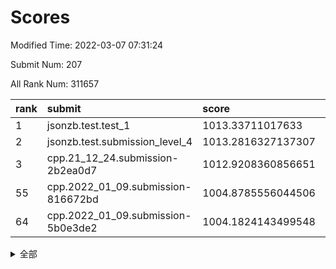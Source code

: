 # Scores

Modified Time: 2022-03-07 07:31:24

Submit Num: 207

All Rank Num: 311657

| rank |               submit               |       score        |       sigma        | pk_num |
| :--- | :--------------------------------- | :----------------- | :----------------- | :----- |
| 1    | jsonzb.test.test_1                 | 1013.33711017633   | 0.8317468673844406 | 6017   |
| 2    | jsonzb.test.submission_level_4     | 1013.2816327137307 | 0.8073939615135429 | 6019   |
| 3    | cpp.21_12_24.submission-2b2ea0d7   | 1012.9208360856651 | 0.8072267099493273 | 6018   |
| 55   | cpp.2022_01_09.submission-816672bd | 1004.8785556044506 | 0.7174494652185366 | 6025   |
| 64   | cpp.2022_01_09.submission-5b0e3de2 | 1004.1824143499548 | 0.7097744321681566 | 6027   |


<details>
<summary>全部</summary>

| rank |                 submit                 |       score        |       sigma        | pk_num |
| :--- | :------------------------------------- | :----------------- | :----------------- | :----- |
| 1    | jsonzb.test.test_1                     | 1013.33711017633   | 0.8317468673844406 | 6017   |
| 2    | jsonzb.test.submission_level_4         | 1013.2816327137307 | 0.8073939615135429 | 6019   |
| 3    | cpp.21_12_24.submission-2b2ea0d7       | 1012.9208360856651 | 0.8072267099493273 | 6018   |
| 4    | gobigger.level_3.submission_level_3_46 | 1011.4049207993962 | 0.7713491665635238 | 6022   |
| 5    | gobigger.level_3.submission_level_3_31 | 1011.0179827899645 | 0.7714142359232196 | 6016   |
| 6    | gobigger.level_3.submission_level_3_25 | 1011.0039079136766 | 0.7730836224820931 | 6027   |
| 7    | gobigger.level_3.submission_level_3_21 | 1010.9491678252717 | 0.7900623375915363 | 6015   |
| 8    | gobigger.level_3.submission_level_3_38 | 1010.8339328269903 | 0.7408693176782788 | 6019   |
| 9    | gobigger.level_3.submission_level_3_17 | 1010.6279334940904 | 0.7464241913384456 | 6025   |
| 10   | gobigger.level_3.submission_level_3_49 | 1010.5582276013589 | 0.7537690652150051 | 6022   |
| 11   | gobigger.level_3.submission_level_3_11 | 1010.5304636327    | 0.8010586138522899 | 6020   |
| 12   | gobigger.level_3.submission_level_3_36 | 1010.4817812190751 | 0.7777310792723423 | 6027   |
| 13   | gobigger.level_3.submission_level_3_14 | 1010.4666155610274 | 0.7622279614384075 | 6025   |
| 14   | gobigger.level_3.submission_level_3_19 | 1010.4020688856081 | 0.7389294807140162 | 6025   |
| 15   | gobigger.level_3.submission_level_3_34 | 1010.346041420884  | 0.7624314801620291 | 6025   |
| 16   | gobigger.level_3.submission_level_3_22 | 1010.3156082990957 | 0.7763455435237088 | 6016   |
| 17   | gobigger.level_3.submission_level_3_45 | 1010.2672408558062 | 0.7778589106131729 | 6023   |
| 18   | gobigger.level_3.submission_level_3_47 | 1010.2305743565377 | 0.7501789998502185 | 6022   |
| 19   | gobigger.level_3.submission_level_3_2  | 1010.1133826359901 | 0.741037665126659  | 6027   |
| 20   | gobigger.level_3.submission_level_3_44 | 1010.0111881129795 | 0.7546192647161112 | 6024   |
| 21   | gobigger.level_3.submission_level_3_10 | 1009.992669035907  | 0.7253935426833897 | 6025   |
| 22   | gobigger.level_3.submission_level_3_4  | 1009.9800255154166 | 0.7707009385388921 | 6020   |
| 23   | gobigger.level_3.submission_level_3_29 | 1009.9633407926457 | 0.7662698113661991 | 6027   |
| 24   | gobigger.level_3.submission_level_3_42 | 1009.8997170740012 | 0.7606119636595291 | 6025   |
| 25   | gobigger.level_3.submission_level_3_26 | 1009.8886379161969 | 0.7606306375686842 | 6018   |
| 26   | gobigger.level_3.submission_level_3_9  | 1009.8167014772663 | 0.7682018159876399 | 6020   |
| 27   | gobigger.level_3.submission_level_3_23 | 1009.6824703158109 | 0.7613753066590999 | 6027   |
| 28   | gobigger.level_3.submission_level_3_13 | 1009.6818623130553 | 0.7359038466225253 | 6019   |
| 29   | gobigger.level_3.submission_level_3_39 | 1009.6626180310842 | 0.7649902472482979 | 6027   |
| 30   | gobigger.level_3.submission_level_3_1  | 1009.605277453607  | 0.751130930885688  | 6027   |
| 31   | gobigger.level_3.submission_level_3_35 | 1009.5392011312142 | 0.7662602322580018 | 6020   |
| 32   | gobigger.level_3.submission_level_3_41 | 1009.4897440948233 | 0.746468607609268  | 6026   |
| 33   | gobigger.level_3.submission_level_3_0  | 1009.4348325787716 | 0.7492246513063929 | 6017   |
| 34   | gobigger.level_3.submission_level_3_48 | 1009.4087879075562 | 0.7668746785026122 | 6027   |
| 35   | gobigger.level_3.submission_level_3_20 | 1009.2713018165044 | 0.7482623554884742 | 6023   |
| 36   | gobigger.level_3.submission_level_3_33 | 1009.2656642629262 | 0.7388122736796685 | 6019   |
| 37   | gobigger.level_3.submission_level_3_5  | 1009.2404922070306 | 0.7651641120884467 | 6024   |
| 38   | gobigger.level_3.submission_level_3_37 | 1009.2082954585292 | 0.7475003759687443 | 6028   |
| 39   | gobigger.level_3.submission_level_3_27 | 1009.1811504382499 | 0.746492395941867  | 6027   |
| 40   | gobigger.level_3.submission_level_3_43 | 1009.1093665960788 | 0.7359588502782282 | 6022   |
| 41   | gobigger.level_3.submission_level_3_40 | 1009.0551072973025 | 0.735366654452345  | 6023   |
| 42   | gobigger.level_3.submission_level_3_7  | 1008.9964872709586 | 0.7645088417291133 | 6027   |
| 43   | gobigger.level_3.submission_level_3_16 | 1008.9564756686954 | 0.7607979811167124 | 6021   |
| 44   | gobigger.level_3.submission_level_3_3  | 1008.9278530251644 | 0.741936917184959  | 6018   |
| 45   | gobigger.level_3.submission_level_3_18 | 1008.9127779126701 | 0.7481105368871666 | 6019   |
| 46   | gobigger.level_3.submission_level_3_6  | 1008.6537733591233 | 0.7405358405017489 | 6012   |
| 47   | gobigger.level_3.submission_level_3_28 | 1008.5173457589866 | 0.7551618626588732 | 6017   |
| 48   | gobigger.level_3.submission_level_3_12 | 1008.5137389603242 | 0.7406673949171904 | 6022   |
| 49   | gobigger.level_3.submission_level_3_8  | 1008.471630101987  | 0.7377954938544395 | 6022   |
| 50   | gobigger.level_3.submission_level_3_15 | 1008.3222887027125 | 0.752640236207839  | 6025   |
| 51   | gobigger.level_3.submission_level_3_32 | 1007.9682228560071 | 0.7230968265039415 | 6021   |
| 52   | gobigger.level_3.submission_level_3_30 | 1007.9652900482694 | 0.756876583338663  | 6027   |
| 53   | gobigger.level_3.submission_level_3_24 | 1007.827131035556  | 0.7314635916650192 | 6021   |
| 54   | gobigger.level_1.submission_level_1_36 | 1005.2427051318008 | 0.7270962479458185 | 6021   |
| 55   | cpp.2022_01_09.submission-816672bd     | 1004.8785556044506 | 0.7174494652185366 | 6025   |
| 56   | gobigger.level_1.submission_level_1_22 | 1004.8628899533659 | 0.7276708107926659 | 6023   |
| 57   | gobigger.level_1.submission_level_1_10 | 1004.736897023552  | 0.7122372547864335 | 6026   |
| 58   | gobigger.level_1.submission_level_1_12 | 1004.7360468704774 | 0.7203616191470573 | 6024   |
| 59   | gobigger.level_1.submission_level_1_49 | 1004.5779917554937 | 0.7193990735320562 | 6023   |
| 60   | gobigger.level_1.submission_level_1_2  | 1004.4141394860802 | 0.7220211583430278 | 6023   |
| 61   | gobigger.level_1.submission_level_1_30 | 1004.3473802854273 | 0.7026015052493975 | 6022   |
| 62   | gobigger.level_1.submission_level_1_4  | 1004.2742670918957 | 0.7236258835591655 | 6019   |
| 63   | gobigger.level_1.submission_level_1_34 | 1004.2474415464956 | 0.7068762377072155 | 6027   |
| 64   | cpp.2022_01_09.submission-5b0e3de2     | 1004.1824143499548 | 0.7097744321681566 | 6027   |
| 65   | gobigger.level_1.submission_level_1_18 | 1004.1580986703368 | 0.7143424111318037 | 6022   |
| 66   | gobigger.level_1.submission_level_1_20 | 1004.0900803098126 | 0.7212117949322618 | 6017   |
| 67   | gobigger.level_1.submission_level_1_14 | 1003.9591666751135 | 0.7087865298645074 | 6021   |
| 68   | gobigger.level_1.submission_level_1_31 | 1003.913403938717  | 0.700719496385887  | 6021   |
| 69   | gobigger.level_1.submission_level_1_32 | 1003.8032539128302 | 0.7043457417976295 | 6019   |
| 70   | gobigger.level_1.submission_level_1_3  | 1003.8018266560634 | 0.7381672076005218 | 6024   |
| 71   | gobigger.level_1.submission_level_1_46 | 1003.7962664585101 | 0.7254189194896519 | 6023   |
| 72   | gobigger.level_1.submission_level_1_47 | 1003.759509240426  | 0.7084747353536207 | 6024   |
| 73   | gobigger.level_1.submission_level_1_39 | 1003.7454747520228 | 0.720085021118231  | 6019   |
| 74   | gobigger.level_1.submission_level_1_42 | 1003.7095968937256 | 0.7096760460147168 | 6025   |
| 75   | gobigger.level_1.submission_level_1_23 | 1003.6256818811157 | 0.7164460550892314 | 6025   |
| 76   | gobigger.level_1.submission_level_1_40 | 1003.5910124660656 | 0.7123895216912539 | 6028   |
| 77   | gobigger.level_1.submission_level_1_9  | 1003.3621595376643 | 0.7114759800615791 | 6019   |
| 78   | gobigger.level_1.submission_level_1_24 | 1003.3586387854594 | 0.7259005685176795 | 6022   |
| 79   | gobigger.level_1.submission_level_1_29 | 1003.2891909219661 | 0.700653335090442  | 6022   |
| 80   | gobigger.level_1.submission_level_1_44 | 1003.2599598896317 | 0.7135215972017693 | 6020   |
| 81   | gobigger.level_1.submission_level_1_43 | 1003.2393226058034 | 0.7132855863257423 | 6018   |
| 82   | gobigger.level_1.submission_level_1_5  | 1003.2009689822489 | 0.720066977012929  | 6019   |
| 83   | gobigger.level_1.submission_level_1_37 | 1003.1699459647435 | 0.706595633104681  | 6027   |
| 84   | gobigger.level_1.submission_level_1_19 | 1003.1428093990255 | 0.7135206236790663 | 6024   |
| 85   | gobigger.level_1.submission_level_1_1  | 1003.1160712831482 | 0.7103013365937485 | 6023   |
| 86   | gobigger.level_1.submission_level_1_7  | 1003.1118890797854 | 0.7098025530365164 | 6024   |
| 87   | gobigger.level_1.submission_level_1_38 | 1003.0477573969282 | 0.7186887692788863 | 6026   |
| 88   | gobigger.level_1.submission_level_1_41 | 1003.0048950236692 | 0.7223152308361083 | 6027   |
| 89   | gobigger.level_1.submission_level_1_35 | 1002.9712147040183 | 0.7109713300484758 | 6021   |
| 90   | gobigger.level_1.submission_level_1_28 | 1002.9712060157545 | 0.715823836364898  | 6024   |
| 91   | gobigger.level_1.submission_level_1_15 | 1002.9516269242935 | 0.7079171732910765 | 6026   |
| 92   | gobigger.level_1.submission_level_1_13 | 1002.9402483076452 | 0.7150736205823159 | 6020   |
| 93   | gobigger.level_1.submission_level_1_21 | 1002.921912519259  | 0.7260478648516546 | 6025   |
| 94   | gobigger.level_1.submission_level_1_48 | 1002.8339538726609 | 0.7132978527465622 | 6022   |
| 95   | gobigger.level_1.submission_level_1_27 | 1002.7363700892103 | 0.7119706007315607 | 6022   |
| 96   | gobigger.level_1.submission_level_1_45 | 1002.5257021997483 | 0.7139924577164601 | 6022   |
| 97   | gobigger.level_1.submission_level_1_0  | 1002.4783506572934 | 0.7087809262099619 | 6021   |
| 98   | gobigger.level_1.submission_level_1_33 | 1002.4562559702335 | 0.7198375974122873 | 6027   |
| 99   | gobigger.level_1.submission_level_1_6  | 1002.2706584137869 | 0.7125562831883555 | 6022   |
| 100  | gobigger.level_1.submission_level_1_26 | 1002.2559643414422 | 0.7182325279667052 | 6023   |
| 101  | gobigger.level_1.submission_level_1_8  | 1002.2372920318985 | 0.7126111090654784 | 6023   |
| 102  | gobigger.level_1.submission_level_1_16 | 1002.1976795576294 | 0.7108743182302933 | 6023   |
| 103  | gobigger.level_1.submission_level_1_17 | 1002.1591076147876 | 0.7069219078654032 | 6020   |
| 104  | gobigger.level_1.submission_level_1_25 | 1001.9979031714377 | 0.7028562622000492 | 6024   |
| 105  | gobigger.level_1.submission_level_1_11 | 1001.4565791144602 | 0.7120783109117236 | 6021   |
| 106  | gobigger.random.submission_random_39   | 997.2688129398883  | 0.7120359116709366 | 6024   |
| 107  | gobigger.random.submission_random_38   | 997.0910926429821  | 0.7168671619700738 | 6020   |
| 108  | gobigger.random.submission_random_42   | 996.9237300279108  | 0.7040496065870836 | 6023   |
| 109  | gobigger.random.submission_random_49   | 996.8133409831104  | 0.7043780703955775 | 6019   |
| 110  | gobigger.random.submission_random_1    | 996.5542387433237  | 0.7046361208772984 | 6026   |
| 111  | gobigger.random.submission_random_28   | 996.5350481395158  | 0.7208604551074573 | 6021   |
| 112  | gobigger.random.submission_random_25   | 996.4989317219414  | 0.7015546089620124 | 6025   |
| 113  | gobigger.random.submission_random_43   | 996.4820861178924  | 0.7125934697544596 | 6029   |
| 114  | gobigger.random.submission_random_3    | 996.4790352379206  | 0.7174931134509225 | 6023   |
| 115  | gobigger.random.submission_random_6    | 996.4228498577422  | 0.7024910548172354 | 6016   |
| 116  | gobigger.random.submission_random_22   | 996.3440381864307  | 0.7052806343788695 | 6017   |
| 117  | gobigger.random.submission_random_32   | 996.2642770514432  | 0.702955972365858  | 6026   |
| 118  | gobigger.random.submission_random_24   | 996.2560518270622  | 0.6976760312835338 | 6021   |
| 119  | gobigger.random.submission_random_13   | 996.1850126551301  | 0.702794037310451  | 6021   |
| 120  | gobigger.random.submission_random_17   | 995.9871334572487  | 0.7053778112495505 | 6019   |
| 121  | gobigger.random.submission_random_18   | 995.9429291305576  | 0.7094014795978156 | 6023   |
| 122  | gobigger.random.submission_random_41   | 995.9210435565972  | 0.7201422544161943 | 6025   |
| 123  | gobigger.random.submission_random_21   | 995.9000026846286  | 0.7131737016103034 | 6023   |
| 124  | gobigger.random.submission_random_45   | 995.879050864966   | 0.7152005758161685 | 6022   |
| 125  | gobigger.random.submission_random_35   | 995.8745716360464  | 0.716690232124508  | 6022   |
| 126  | gobigger.random.submission_random_33   | 995.8370187322231  | 0.7180013955404638 | 6021   |
| 127  | gobigger.random.submission_random_11   | 995.8265005690616  | 0.7188450303503413 | 6020   |
| 128  | gobigger.random.submission_random_2    | 995.8202501664459  | 0.7056157535903228 | 6028   |
| 129  | gobigger.random.submission_random_15   | 995.8107912666163  | 0.7060675814923923 | 6023   |
| 130  | gobigger.random.submission_random_44   | 995.802415395125   | 0.7146355213671308 | 6022   |
| 131  | gobigger.random.submission_random_37   | 995.8004139087788  | 0.6916849626134135 | 6024   |
| 132  | gobigger.random.submission_random_29   | 995.7908371285303  | 0.7092192829679989 | 6019   |
| 133  | gobigger.random.submission_random_19   | 995.765298668605   | 0.7176372186749499 | 6024   |
| 134  | gobigger.random.submission_random_34   | 995.7624375664934  | 0.7147910745843563 | 6025   |
| 135  | gobigger.random.submission_random_0    | 995.7486840685506  | 0.7055856368253164 | 6019   |
| 136  | gobigger.random.submission_random_9    | 995.7278834769802  | 0.7076730113961854 | 6023   |
| 137  | gobigger.random.submission_random_31   | 995.7230425171074  | 0.7229728664923747 | 6023   |
| 138  | gobigger.random.submission_random_23   | 995.6891186015797  | 0.718397946471663  | 6023   |
| 139  | gobigger.random.submission_random_12   | 995.6242813476707  | 0.7096582937776039 | 6023   |
| 140  | gobigger.random.submission_random_14   | 995.5621901106076  | 0.720419483352955  | 6021   |
| 141  | gobigger.random.submission_random_7    | 995.4891735532384  | 0.7106685500658576 | 6026   |
| 142  | gobigger.random.submission_random_20   | 995.4875230925753  | 0.7105409252336794 | 6025   |
| 143  | gobigger.level_2.submission_level_2_25 | 995.4517818385668  | 0.7236962186626716 | 6023   |
| 144  | gobigger.random.submission_random_27   | 995.4301477714793  | 0.7161315435517521 | 6025   |
| 145  | gobigger.random.submission_random_30   | 995.4059017421504  | 0.7201439120591139 | 6023   |
| 146  | gobigger.random.submission_random_26   | 995.405512871103   | 0.7057303879134817 | 6024   |
| 147  | gobigger.random.submission_random_5    | 995.403514254992   | 0.702058798936148  | 6019   |
| 148  | gobigger.random.submission_random_46   | 995.3791764663505  | 0.6971279025109979 | 6016   |
| 149  | gobigger.random.submission_random_48   | 995.3483141500058  | 0.7069278678086768 | 6018   |
| 150  | gobigger.random.submission_random_8    | 995.3450004985602  | 0.7192749856229607 | 6024   |
| 151  | gobigger.random.submission_random_16   | 995.3075499497656  | 0.7089800243526119 | 6017   |
| 152  | gobigger.random.submission_random_10   | 995.3005953530927  | 0.7188505852293202 | 6021   |
| 153  | gobigger.random.submission_random_36   | 995.259646824912   | 0.7180478337288252 | 6020   |
| 154  | gobigger.random.submission_random_40   | 995.0674116532598  | 0.7141811000212309 | 6021   |
| 155  | gobigger.random.submission_random_47   | 994.8742879406374  | 0.7176386287288292 | 6025   |
| 156  | gobigger.level_2.submission_level_2_5  | 994.7129886924874  | 0.7274151637954565 | 6026   |
| 157  | gobigger.random.submission_random_4    | 994.538477542155   | 0.6993684211503611 | 6021   |
| 158  | gobigger.level_2.submission_level_2_15 | 994.4518512711173  | 0.7368953895784637 | 6026   |
| 159  | gobigger.level_2.submission_level_2_41 | 994.1705617442481  | 0.7172347422453074 | 6023   |
| 160  | gobigger.level_2.submission_level_2_34 | 993.8954871314677  | 0.7242168627047612 | 6022   |
| 161  | gobigger.level_2.submission_level_2_22 | 993.8172458030289  | 0.7297443812661465 | 6025   |
| 162  | gobigger.level_2.submission_level_2_23 | 993.5977947327694  | 0.7326784291257441 | 6020   |
| 163  | gobigger.level_2.submission_level_2_10 | 993.5710835160407  | 0.7315759571792636 | 6023   |
| 164  | gobigger.level_2.submission_level_2_30 | 993.5398851360585  | 0.7355012353558961 | 6022   |
| 165  | gobigger.level_2.submission_level_2_32 | 993.439499492393   | 0.7414707166693122 | 6023   |
| 166  | gobigger.level_2.submission_level_2_24 | 993.2909461583334  | 0.7468196733308443 | 6029   |
| 167  | gobigger.level_2.submission_level_2_14 | 993.2617920718501  | 0.7263139548178913 | 6021   |
| 168  | gobigger.level_2.submission_level_2_44 | 993.1067877646709  | 0.7321362890102671 | 6022   |
| 169  | gobigger.level_2.submission_level_2_47 | 993.055118013041   | 0.746652653496992  | 6024   |
| 170  | gobigger.level_2.submission_level_2_9  | 992.9174892463659  | 0.7294743020056559 | 6022   |
| 171  | gobigger.level_2.submission_level_2_19 | 992.7469656529674  | 0.7258169121283354 | 6024   |
| 172  | gobigger.level_2.submission_level_2_42 | 992.7359710821343  | 0.744372063994838  | 6025   |
| 173  | gobigger.level_2.submission_level_2_0  | 992.6652741078195  | 0.7497326558794535 | 6023   |
| 174  | gobigger.level_2.submission_level_2_1  | 992.6632524831392  | 0.7475943564143109 | 6020   |
| 175  | gobigger.level_2.submission_level_2_13 | 992.640213529769   | 0.7349891964675209 | 6023   |
| 176  | gobigger.level_2.submission_level_2_6  | 992.4880072676385  | 0.7401749017452519 | 6021   |
| 177  | gobigger.level_2.submission_level_2_33 | 992.4667492621683  | 0.7456484317052585 | 6021   |
| 178  | gobigger.level_2.submission_level_2_39 | 992.3862201429131  | 0.7340904052934225 | 6018   |
| 179  | gobigger.level_2.submission_level_2_4  | 992.348020277888   | 0.739587596802392  | 6025   |
| 180  | gobigger.level_2.submission_level_2_28 | 992.3275008263057  | 0.749350980374599  | 6028   |
| 181  | gobigger.level_2.submission_level_2_16 | 992.2590804873148  | 0.7464525695230767 | 6022   |
| 182  | gobigger.level_2.submission_level_2_20 | 992.2067984219455  | 0.7450267007693062 | 6024   |
| 183  | gobigger.level_2.submission_level_2_21 | 992.1891948177455  | 0.7266169032142781 | 6023   |
| 184  | gobigger.level_2.submission_level_2_48 | 992.1746694805134  | 0.7568274475696513 | 6023   |
| 185  | gobigger.level_2.submission_level_2_26 | 992.1717324690408  | 0.7407484638447634 | 6022   |
| 186  | gobigger.level_2.submission_level_2_11 | 992.1126237611521  | 0.7397063981776615 | 6020   |
| 187  | gobigger.level_2.submission_level_2_7  | 992.10030873973    | 0.7346845573442733 | 6026   |
| 188  | gobigger.level_2.submission_level_2_38 | 992.0747390828377  | 0.738403787729835  | 6023   |
| 189  | gobigger.level_2.submission_level_2_40 | 991.9976707063247  | 0.7439015001076619 | 6025   |
| 190  | gobigger.level_2.submission_level_2_3  | 991.9852926561138  | 0.7241566512569488 | 6022   |
| 191  | gobigger.level_2.submission_level_2_8  | 991.804291129103   | 0.7595991098998989 | 6016   |
| 192  | gobigger.level_2.submission_level_2_37 | 991.6084303105291  | 0.7390725812484391 | 6014   |
| 193  | gobigger.level_2.submission_level_2_29 | 991.5995954670714  | 0.7608496061103702 | 6023   |
| 194  | gobigger.level_2.submission_level_2_2  | 991.5656590199235  | 0.7323015492577698 | 6023   |
| 195  | gobigger.level_2.submission_level_2_35 | 991.5183690744207  | 0.7567851952122774 | 6022   |
| 196  | gobigger.level_2.submission_level_2_17 | 991.5051565114153  | 0.7681357547180052 | 6019   |
| 197  | gobigger.level_2.submission_level_2_45 | 991.4917212095587  | 0.7484289894393049 | 6018   |
| 198  | gobigger.level_2.submission_level_2_12 | 991.4511662892287  | 0.7609484354437627 | 6025   |
| 199  | gobigger.level_2.submission_level_2_49 | 991.397725691714   | 0.7455062844691248 | 6024   |
| 200  | gobigger.level_2.submission_level_2_18 | 991.3818101890886  | 0.7624785984305119 | 6022   |
| 201  | gobigger.level_2.submission_level_2_46 | 991.321107708012   | 0.7260444091284791 | 6022   |
| 202  | gobigger.level_2.submission_level_2_27 | 991.2069677374968  | 0.7443463753875257 | 6021   |
| 203  | gobigger.level_2.submission_level_2_31 | 990.9598513963924  | 0.7493020240499502 | 6023   |
| 204  | gobigger.level_2.submission_level_2_43 | 990.8881946203965  | 0.7613269292279929 | 6023   |
| 205  | gobigger.level_2.submission_level_2_36 | 990.3008879082411  | 0.7751420462706009 | 6020   |
| 206  | gobigger.none.submission_none_1        | 978.6527931291491  | 1.2710861671221303 | 6015   |
| 207  | gobigger.none.submission_none_0        | 977.6406766535007  | 1.4373665068120025 | 6022   |

</details>